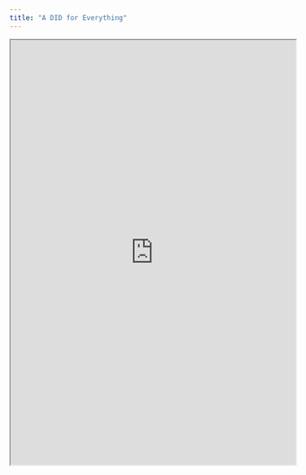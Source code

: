 ```yaml
---
title: "A DID for Everything"
---
```




<iframe height="750" width="100%" src="https://ewelton.github.io/ktest/wiki.html#A%20DID%20for%20Everything"></iframe>
